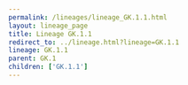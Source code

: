 ```yaml
---
permalink: /lineages/lineage_GK.1.1.html
layout: lineage_page
title: Lineage GK.1.1
redirect_to: ../lineage.html?lineage=GK.1.1
lineage: GK.1.1
parent: GK.1
children: ['GK.1.1']
---
```

